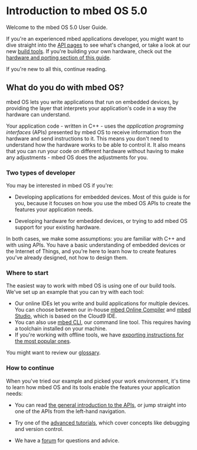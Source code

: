 # Introduction to mbed OS 5.0

Welcome to the mbed OS 5.0 User Guide. 

If you're an experienced mbed applications developer, you might want to dive straight into the [API pages](APIs/intro.md) to see what's changed, or take a look at our new [build tools](build_tools/options.md). If you're building your own hardware, check out the [hardware and porting section of this guide](porting/background.md).

If you're new to all this, continue reading.

## What do you do with mbed OS?

mbed OS lets you write applications that run on embedded devices, by providing the layer that interprets your application's code in a way the hardware can understand.

Your application code - written in C++ - uses the *application programing interfaces* (APIs) presented by mbed OS to receive information from the hardware and send instructions to it. This means you don't need to understand how the hardware works to be able to control it. It also means that you can run your code on different hardware without having to make any adjustments - mbed OS does the adjustments for you.

### Two types of developer

You may be interested in mbed OS if you're:

* Developing applications for embedded devices. Most of this guide is for you, because it focuses on how you use the mbed OS APIs to create the features your application needs.

* Developing hardware for embedded devices, or trying to add mbed OS support for your existing hardware.

In both cases, we make some assumptions: you are familiar with C++ and with using APIs. You have a basic understanding of embedded devices or the Internet of Things, and you're here to learn how to create features you've already designed, not how to design them.

### Where to start

The easiest way to work with mbed OS is using one of our build tools. We've set up an example that you can try with each tool:

* Our online IDEs let you write and build applications for multiple devices. You can choose between our in-house [mbed Online Compiler](build_tools/online_comp.md) and [mbed Studio](build_tools/studio.md), which is based on the Cloud9 IDE.
* You can also use [mbed CLI](build_tools/cli.md), our command line tool. This requires having a toolchain installed on your machine. 
* If you're working with offline tools, we have [exporting instructions for the most popular ones](build_tools/offline.md).

You might want to review our [glossary](getting_started/glossary.md).

### How to continue

When you've tried our example and picked your work environment, it's time to learn how mbed OS and its tools enable the features your application needs:

* You can read [the general introduction to the APIs](APIs/intro.md), or jump straight into one of the APIs from the left-hand navigation.

* Try one of the [advanced tutorials](advanced/intro.md), which cover concepts like debugging and version control.

* We have a [forum](https://forums.mbed.com/) for questions and advice.
